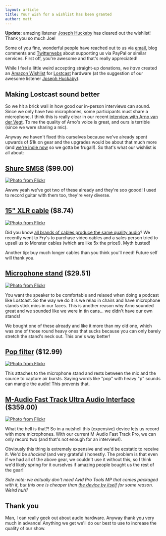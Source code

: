 ```yaml
---
layout: article
title: Your wish for a wishlist has been granted
author: matt
---
```

**Update:** amazing listener <a href="http://www.goldcartridge.com/">Joseph Huckaby</a> has cleared out the wishlist! Thank you so much Joe!

Some of you fine, wonderful people have reached out to us via [email](/contact/), blog comments and [Twitterwebs](https://twitter.com/#!/lostdecadegames) about supporting us via PayPal or similar services. First off, you're awesome and that's really appreciated!

While I feel a little weird accepting straight-up donations, we _have_ created an [Amazon Wishlist](http://amzn.com/w/TYFGK8Q3QZE8) for [Lostcast](/lostcast/) hardware (at the suggestion of our awesome listener [Joseph Huckaby](http://www.facebook.com/jhuckaby)).

## Making Lostcast sound better

So we hit a brick wall in how good our in-person interviews can sound. Since we only have two microphones, some participants must share a microphone. I think this is really clear in our recent [interview with Arno van der Vegt](http://www.lostdecadegames.com/lostcast-episode-12-arnother-interview/). To me the quality of Arno's voice is great, and ours is terrible (since we were sharing a mic).

Anyway we haven't fixed this ourselves because we've already spent upwards of $1k on gear and the upgrades would be about that much more (and [we're indie now](http://www.lostdecadegames.com/lostcast-episode-10-indiependence-day/) so we gotta be frugal!). So that's what our wishlist is all about:

## [Shure SM58](http://www.amazon.com/Shure-SM58-LC-Cardioid-Microphone-without/dp/B000CZ0R42/) ($99.00)

<a href="http://www.flickr.com/photos/xang/3329639778/"><img alt="Photo from Flickr" src="http://farm4.staticflickr.com/3651/3329639778_7bbf03dc5f.jpg"></a>

Awww yeah we've got two of these already and they're soo goood! I used to record guitar with them too, they're very diverse.

## [15" XLR cable](http://www.amazon.com/XLR-male-female-Microphone-Cable/dp/B000165DSM/) ($8.74)

<a href="http://www.flickr.com/photos/hizzy/2072899686/"><img alt="Photo from Flickr" src="http://farm3.staticflickr.com/2286/2072899686_d61ebd6bb9.jpg"></a>

Did you know [all brands of cables produce the same quality audio](http://tweakheadz.com/all_about_cables.htm)? We recently went to Fry's to purchase video cables and a sales person tried to upsell us to Monster cables (which are like 5x the price!). Myth busted!

Another tip: buy much longer cables than you think you'll need! Future self will thank you.

## [Microphone stand](http://www.amazon.com/Stage-Stands-7701B-Tripod-Microphone/dp/B000978D58/) ($29.51)

<a href="http://www.flickr.com/photos/56916654@N03/5251713245/"><img alt="Photo from Flickr" src="http://farm6.staticflickr.com/5165/5251713245_cb1eaaa92a.jpg"></a>

You want the speaker to be comfortable and relaxed when doing a podcast like Lostcast. So the way we do it is we relax in chairs and have microphone stands stick mics in our faces. This is another reason why Arno sounded great and we sounded like we were in tin cans… we didn't have our own stands!

We bought one of these already and like it more than my old one, which was one of those round heavy ones that sucks because you can only barely stretch the stand's neck out. This one's way better!

## [Pop filter](http://www.amazon.com/Nady-MPF-6-6-Inch-Microphone-Filter/dp/B0002CZW0Y/) ($12.99)

<a href="http://www.flickr.com/photos/whartz/470892257/"><img alt="Photo from Flickr" src="http://farm1.staticflickr.com/210/470892257_44c2e55602.jpg"></a>

This attaches to the microphone stand and rests between the mic and the source to capture air bursts. Saying words like "pop" with heavy "p" sounds can mangle the audio! This prevents that.

## [M-Audio Fast Track Ultra Audio Interface](http://www.amazon.com/Avid-Tools-Fast-Track-Ultra/dp/B0050BNJ70/) ($359.00)

<a href="http://www.flickr.com/photos/icris/4441164999/"><img alt="Photo from Flickr" src="http://farm5.staticflickr.com/4028/4441164999_87e32bafaf.jpg"></a>

What the hell is that?! So in a nutshell this (expensive) device lets us record with more microphones. With our current M-Audio Fast Track Pro, we can only record two (and that's not enough for an interview!).

Obviously this thing is extremely expensive and we'd be ecstatic to receive it. We'd be _shocked_ (and very grateful!) honestly. The problem is that even if we had all of the above gear, we couldn't use it without this, so I think we'd likely spring for it ourselves if amazing people bought us the rest of the gear!

_Side note: we actually don't need Avid Pro Tools MP that comes packaged with it, but this one is cheaper than [the device by itself](http://www.amazon.com/M-Audio-Track-Ultra-Speed-Interface/dp/B005KYRA36/) for some reason. Weird huh?_

## Thank you

Man, I can really geek out about audio hardware. Anyway thank you very much in advance! Anything we get we'll do our best to use to increase the quality of our show.
